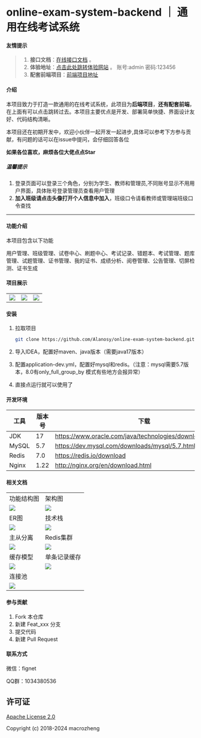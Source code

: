 # online-exam-system-backend ｜ 通用在线考试系统

#### 友情提示

> 1. **接口文档**：[在线接口文档](https://apifox.com/apidoc/shared-a61e857a-187a-4b5f-972e-f0f0f6b89a7f) 。
> 2. **体验地址**：[点击此处跳转体验网站](http://47.109.94.143/#/login) 。 账号:admin 密码:123456
> 3. **配套前端项目**：[前端项目地址](https://github.com/Alanosy/online-exam-system-frontend)

#### 介绍

本项目致力于打造一款通用的在线考试系统，此项目为**后端项目**，**还有配套前端**，在上面有可以点击跳转过去。本项目主要优点是开发、部署简单快捷、界面设计友好、代码结构清晰。

本项目还在初期开发中，欢迎小伙伴一起开发一起进步,具体可以参考下方参与贡献，有问题的话可以在issue中提问，会仔细回答各位

**如果各位喜欢，麻烦各位大佬点点Star**

##### 温馨提示

1. 登录页面可以登录三个角色，分别为学生、教师和管理员,不同账号显示不用用户界面，具体账号登录管理员查看用户管理
2. **加入班级请点击头像打开个人信息中加入**，班级口令请看教师或管理端班级口令查找

****

#### 功能介绍

本项目包含以下功能

用户管理、班级管理、试卷中心、刷题中心、考试记录、错题本、考试管理、题库管理、试题管理、证书管理、我的证书、成绩分析、阅卷管理、公告管理、切屏检测、证书生成

#### 项目展示

<table>
    <tr>
        <td><img src="https://github.com/Alanosy/online-exam-system-backend/blob/master/img/管理端.png"/></td>
        <td><img src="https://github.com/Alanosy/online-exam-system-backend/blob/master/img/教师端.png"/></td>
      	<td><img src="https://github.com/Alanosy/online-exam-system-backend/blob/master/img/学生端.png"/></td>
    </tr>
</table>

#### 安装

1. 拉取项目

   ``` bash
   git clone https://github.com/Alanosy/online-exam-system-backend.git
   ```

2. 导入IDEA，配置好maven、java版本（需要java17版本）

3. 配置application-dev.yml，配置好mysql和redis。（注意：mysql需要5.7版本，8.0有only_full_group_by 模式有些地方会报异常）

4. 直接点运行就可以使用了

#### 开发环境

| 工具  | 版本号 | 下载                                                       |
| ----- | ------ | ---------------------------------------------------------- |
| JDK   | 17     | https://www.oracle.com/java/technologies/downloads/#java17 |
| MySQL | 5.7    | https://dev.mysql.com/downloads/mysql/5.7.html             |
| Redis | 7.0    | https://redis.io/download                                  |
| Nginx | 1.22   | http://nginx.org/en/download.html                          |

#### 相关文档

<table>
    <tr>
        <td>功能结构图</td>
        <td>架构图</td>
    </tr>
  <tr>
        <td><img src="https://github.com/Alanosy/online-exam-system-backend/blob/master/img/%E5%8A%9F%E8%83%BD%E7%BB%93%E6%9E%84%E5%9B%BE.drawio.png"/></td>
        <td><img src="https://github.com/Alanosy/online-exam-system-backend/blob/master/img/架构图.png"/></td>
    </tr>
  <tr>
        <td>ER图</td>
        <td>技术栈</td>
    </tr>
  <tr>
        <td><img src="https://github.com/Alanosy/online-exam-system-backend/blob/master/img/ER图.png"/></td>
        <td><img src="https://github.com/Alanosy/online-exam-system-backend/blob/master/img/技术栈.png"/></td>
    </tr>
    <tr>
        <td>主从分离</td>
        <td>Redis集群</td>
    </tr>
  <tr>
        <td><img src="https://github.com/Alanosy/online-exam-system-backend/blob/master/img/主从分离.drawio.png"/></td>
        <td><img src="https://github.com/Alanosy/online-exam-system-backend/blob/master/img/redis分片集群.drawio.png"/></td>
    </tr>
  <tr>
        <td>缓存模型</td>
        <td>单条记录缓存</td>
    </tr>
  <tr>
        <td><img src="https://github.com/Alanosy/online-exam-system-backend/blob/master/img/缓存作用模型.drawio.png"/></td>
        <td><img src="https://github.com/Alanosy/online-exam-system-backend/blob/master/img/单条记录缓存.drawio.png"/></td>
    </tr>
   <tr>
        <td>连接池</td>
        <td></td>
    </tr>
  <tr>
    <td><img src="https://github.com/Alanosy/online-exam-system-backend/blob/master/img/连接池.png"/></td>
     <td></td>
  </tr>
</table>

#### 参与贡献

1.  Fork 本仓库
2.  新建 Feat_xxx 分支
3.  提交代码
4.  新建 Pull Request

#### 联系方式

微信：fignet

QQ群：1034380536



## 许可证

[Apache License 2.0](https://github.com/macrozheng/mall/blob/master/LICENSE)

Copyright (c) 2018-2024 macrozheng
